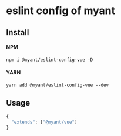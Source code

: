 # eslint config of myant

## Install

#### NPM

```shell
npm i @myant/eslint-config-vue -D
```

#### YARN

```shell
yarn add @myant/eslint-config-vue --dev
```

## Usage

```js
{
  "extends": ["@myant/vue"]
}
```
